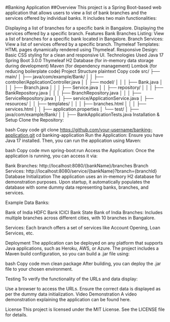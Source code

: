 #Banking Application
##Overview
This project is a Spring Boot-based web application that allows users to view a list of bank branches and the services offered by individual banks. It includes two main functionalities:

Displaying a list of branches for a specific bank in Bangalore.
Displaying the services offered by a specific branch.
Features
Bank Branches Listing: View a list of branches for a specific bank located in Bangalore.
Branch Services: View a list of services offered by a specific branch.
Thymeleaf Templates: HTML pages dynamically rendered using Thymeleaf.
Responsive Design: Basic CSS styling for a clean and responsive UI.
Technologies Used
Java 17
Spring Boot 3.0.0
Thymeleaf
H2 Database (for in-memory data storage during development)
Maven (for dependency management)
Lombok (for reducing boilerplate code)
Project Structure
plaintext
Copy code
src/
├── main/
│   ├── java/com/example/Bank/
│   │   ├── controller/ApplicationController.java
│   │   ├── model/
│   │   │   ├── Bank.java
│   │   │   ├── Branch.java
│   │   │   ├── Service.java
│   │   ├── repository/
│   │   │   ├── BankRepository.java
│   │   │   ├── BranchRepository.java
│   │   │   ├── ServiceRepository.java
│   │   ├── service/ApplicationService.java
│   ├── resources/
│   │   ├── templates/
│   │   │   ├── branches.html
│   │   │   ├── services.html
│   │   ├── application.properties
│   └── test/
│       ├── java/com/example/Bank/
│       │   ├── BankApplicationTests.java
Installation & Setup
Clone the Repository:

bash
Copy code
git clone https://github.com/your-username/banking-application.git
cd banking-application
Run the Application:
Ensure you have Java 17 installed. Then, you can run the application using Maven:

bash
Copy code
mvn spring-boot:run
Access the Application:
Once the application is running, you can access it via:

Bank Branches: http://localhost:8080/{bankName}/branches
Branch Services: http://localhost:8080/service/{bankName}?branch={branchId}
Database Initialization
The application uses an in-memory H2 database for demonstration purposes. Upon startup, it automatically populates the database with some dummy data representing banks, branches, and services.

Example Data
Banks:

Bank of India
HDFC Bank
ICICI Bank
State Bank of India
Branches: Includes multiple branches across different cities, with 10 branches in Bangalore.

Services: Each branch offers a set of services like Account Opening, Loan Services, etc.

Deployment
The application can be deployed on any platform that supports Java applications, such as Heroku, AWS, or Azure. The project includes a Maven build configuration, so you can build a .jar file using:

bash
Copy code
mvn clean package
After building, you can deploy the .jar file to your chosen environment.

Testing
To verify the functionality of the URLs and data display:

Use a browser to access the URLs.
Ensure the correct data is displayed as per the dummy data initialization.
Video Demonstration
A video demonstration explaining the application can be found here.

License
This project is licensed under the MIT License. See the LICENSE file for details.
